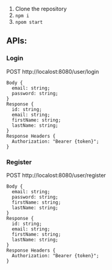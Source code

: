 1. Clone the repository
2. `npm i`
3. `npom start`

## APIs:
### Login
POST http://localost:8080/user/login
```
Body {
  email: string;
  password: string;
}
Response {
  id: string;
  email: string;
  firstName: string;
  lastName: string;
}
Response Headers {
  Authorization: "Bearer {token}";
}
```

### Register
POST http://localost:8080/user/register
```
Body {
  email: string;
  password: string;
  firstName: string;
  lastName: string;
}
Response {
  id: string;
  email: string;
  firstName: string;
  lastName: string;
}
Response Headers {
  Authorization: "Bearer {token}";
}
```
